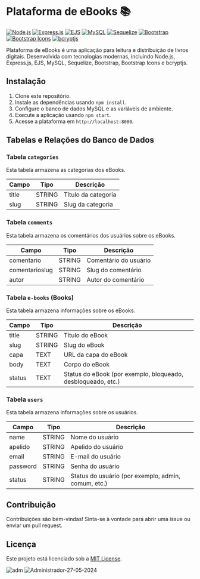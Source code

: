 # Plataforma de eBooks 📚

[![Node.js](https://img.shields.io/badge/Node.js-14.17.0-green)](https://nodejs.org/)
[![Express.js](https://img.shields.io/badge/Express.js-4.19.2-blue)](https://expressjs.com/)
[![EJS](https://img.shields.io/badge/EJS-3.1.9-orange)](https://ejs.co/)
[![MySQL](https://img.shields.io/badge/MySQL-2.18.1-blueviolet)](https://www.mysql.com/)
[![Sequelize](https://img.shields.io/badge/Sequelize-6.37.2-yellow)](https://sequelize.org/)
[![Bootstrap](https://img.shields.io/badge/Bootstrap-5.3.3-purple)](https://getbootstrap.com/)
[![Bootstrap Icons](https://img.shields.io/badge/Bootstrap%20Icons-1.11.3-blueviolet)](https://icons.getbootstrap.com/)
[![bcryptjs](https://img.shields.io/badge/bcryptjs-2.4.3-green)](https://www.npmjs.com/package/bcryptjs)

Plataforma de eBooks é uma aplicação para leitura e distribuição de livros digitais. Desenvolvida com tecnologias modernas, incluindo Node.js, Express.js, EJS, MySQL, Sequelize, Bootstrap, Bootstrap Icons e bcryptjs.

## Instalação

1. Clone este repositório.
2. Instale as dependências usando `npm install`.
3. Configure o banco de dados MySQL e as variáveis de ambiente.
4. Execute a aplicação usando `npm start`.
5. Acesse a plataforma em `http://localhost:8080`.

## Tabelas e Relações do Banco de Dados

### Tabela `categories`

Esta tabela armazena as categorias dos eBooks.

| Campo  | Tipo    | Descrição       |
|--------|---------|-----------------|
| title  | STRING  | Título da categoria |
| slug   | STRING  | Slug da categoria   |

### Tabela `comments`

Esta tabela armazena os comentários dos usuários sobre os eBooks.

| Campo        | Tipo    | Descrição           |
|--------------|---------|---------------------|
| comentario   | STRING  | Comentário do usuário |
| comentarioslug | STRING | Slug do comentário    |
| autor        | STRING  | Autor do comentário  |

### Tabela `e-books` (Books)

Esta tabela armazena informações sobre os eBooks.

| Campo  | Tipo    | Descrição       |
|--------|---------|-----------------|
| title  | STRING  | Título do eBook |
| slug   | STRING  | Slug do eBook   |
| capa   | TEXT    | URL da capa do eBook |
| body   | TEXT    | Corpo do eBook  |
| status | TEXT    | Status do eBook (por exemplo, bloqueado, desbloqueado, etc.) |

### Tabela `users`

Esta tabela armazena informações sobre os usuários.

| Campo    | Tipo    | Descrição          |
|----------|---------|--------------------|
| name     | STRING  | Nome do usuário    |
| apelido  | STRING  | Apelido do usuário |
| email    | STRING  | E-mail do usuário  |
| password | STRING  | Senha do usuário   |
| status   | STRING  | Status do usuário (por exemplo, admin, comum, etc.) |

## Contribuição

Contribuições são bem-vindas! Sinta-se à vontade para abrir uma issue ou enviar um pull request.

## Licença

Este projeto está licenciado sob a [MIT License](LICENSE).


![adm](https://github.com/WilliamNPS/Plataforma_E-books/assets/103404989/f7656a17-db38-4886-9ca3-1d6ea80ca3cf)
![Administrador-27-05-2024](https://github.com/WilliamNPS/Plataforma_E-books/assets/103404989/7fb58dc3-5df0-47be-b7e6-4f8c9f735708)
